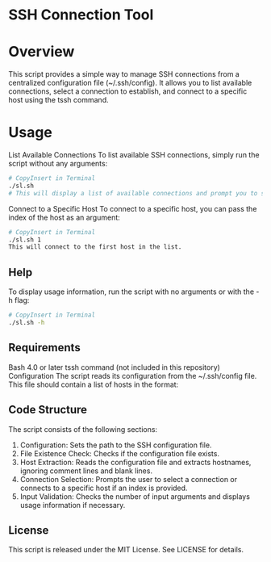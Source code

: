 # SSH Connection Tool
# Overview
This script provides a simple way to manage SSH connections from a centralized configuration file (~/.ssh/config). It allows you to list available connections, select a connection to establish, and connect to a specific host using the tssh command.

# Usage
List Available Connections
To list available SSH connections, simply run the script without any arguments:

```bash
# CopyInsert in Terminal
./sl.sh
# This will display a list of available connections and prompt you to select one.
```
Connect to a Specific Host
To connect to a specific host, you can pass the index of the host as an argument:

```bash
# CopyInsert in Terminal
./sl.sh 1
This will connect to the first host in the list.
```

## Help
To display usage information, run the script with no arguments or with the -h flag:

```bash
# CopyInsert in Terminal
./sl.sh -h
```
## Requirements
Bash 4.0 or later
tssh command (not included in this repository)
Configuration
The script reads its configuration from the ~/.ssh/config file. This file should contain a list of hosts in the format:

## Code Structure
The script consists of the following sections:

1. Configuration: Sets the path to the SSH configuration file.
2. File Existence Check: Checks if the configuration file exists.
3. Host Extraction: Reads the configuration file and extracts hostnames, ignoring comment lines and blank lines.
4. Connection Selection: Prompts the user to select a connection or connects to a specific host if an index is provided.
5. Input Validation: Checks the number of input arguments and displays usage information if necessary.
## License
This script is released under the MIT License. See LICENSE for details.
